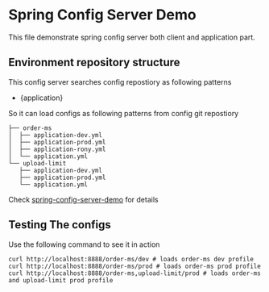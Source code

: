 # Spring Config Server Demo

This file demonstrate spring config server both client and application part.

## Environment repository structure

This config server searches config repostiory as following patterns

-   {application}

So it can load configs as following patterns from config git repostiory

```
├── order-ms
│  ├── application-dev.yml
│  ├── application-prod.yml
│  ├── application-rony.yml
│  └── application.yml
└── upload-limit
   ├── application-dev.yml
   ├── application-prod.yml
   └── application.yml
```

Check [spring-config-server-demo](https://github.com/nurrony/spring-config-server-demo-configs) for details

## Testing The configs

Use the following command to see it in action

```
curl http://localhost:8888/order-ms/dev # loads order-ms dev profile
curl http://localhost:8888/order-ms/prod # loads order-ms prod profile
curl http://localhost:8888/order-ms,upload-limit/prod # loads order-ms and upload-limit prod profile
```
